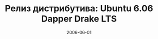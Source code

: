 ---
layout: post
title:  "Релиз дистрибутива: Ubuntu 6.06 Dapper Drake LTS"
date:   2006-06-01   
---